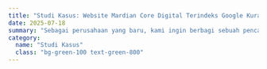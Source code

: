```yaml
---
title: "Studi Kasus: Website Mardian Core Digital Terindeks Google Kurang dari 24 Jam"
date: 2025-07-18
summary: "Sebagai perusahaan yang baru, kami ingin berbagi sebuah pencapaian kecil namun signifikan yang menunjukkan fondasi teknis kami: website baru kami, mardiancore.digital, berhasil terindeks oleh Google dalam waktu kurang dari 24 jam..."
category: 
  name: "Studi Kasus"
  class: "bg-green-100 text-green-800"
---
```


<!-- Isi lengkap dari artikel ini bisa disalin dari file HTML yang sudah ada -->
<!-- Contoh: <p>Sebagai perusahaan yang baru...</p> -->